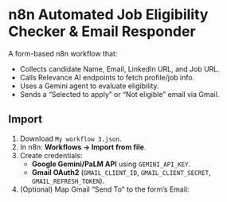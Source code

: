 # n8n Automated Job Eligibility Checker & Email Responder

A form-based n8n workflow that:
- Collects candidate Name, Email, LinkedIn URL, and Job URL.
- Calls Relevance AI endpoints to fetch profile/job info.
- Uses a Gemini agent to evaluate eligibility.
- Sends a “Selected to apply” or “Not eligible” email via Gmail.

## Import
1. Download `My workflow 3.json`.
2. In n8n: **Workflows → Import from file**.
3. Create credentials:
   - **Google Gemini/PaLM API** using `GEMINI_API_KEY`.
   - **Gmail OAuth2** (`GMAIL_CLIENT_ID`, `GMAIL_CLIENT_SECRET`, `GMAIL_REFRESH_TOKEN`).
4. (Optional) Map Gmail “Send To” to the form’s Email:


